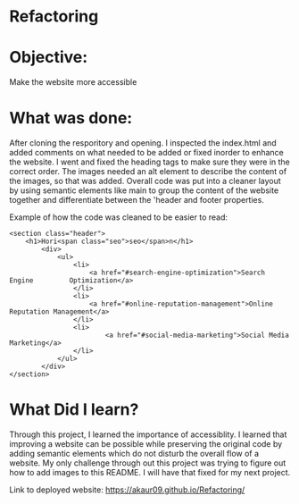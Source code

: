 # Refactoring

# Objective:
 Make the website more accessible 
# What was done:
After cloning the resporitory and opening. I inspected the index.html and added comments on what needed to
be added or fixed inorder to enhance the website. I went and fixed the heading tags to make sure they were in the correct order. The images needed an alt element to describe the content of the images, so that was added. Overall code was put into a cleaner layout by using semantic elements like main to group the content of the website together and differentiate between the 'header and footer properties. 

Example of how the code was cleaned to be easier to read:
``` 
<section class="header">
    <h1>Hori<span class="seo">seo</span>n</h1>
        <div>
            <ul>
                <li>
                    <a href="#search-engine-optimization">Search Engine         Optimization</a>
                </li>
                <li>
                    <a href="#online-reputation-management">Online Reputation Management</a>
                </li>
                <li>
                        <a href="#social-media-marketing">Social Media Marketing</a>
                </li>
            </ul>
        </div>
</section>
```

# What Did I learn?
Through this project, I learned the importance of accessiblity. I learned that improving a website can be possible while preserving the original code by adding semantic elements which do not disturb the overall flow of a website. My only challenge through out this project was trying to figure out how to add images to this README. I will have that fixed for my next project.

Link to deployed website: https://akaur09.github.io/Refactoring/ 
